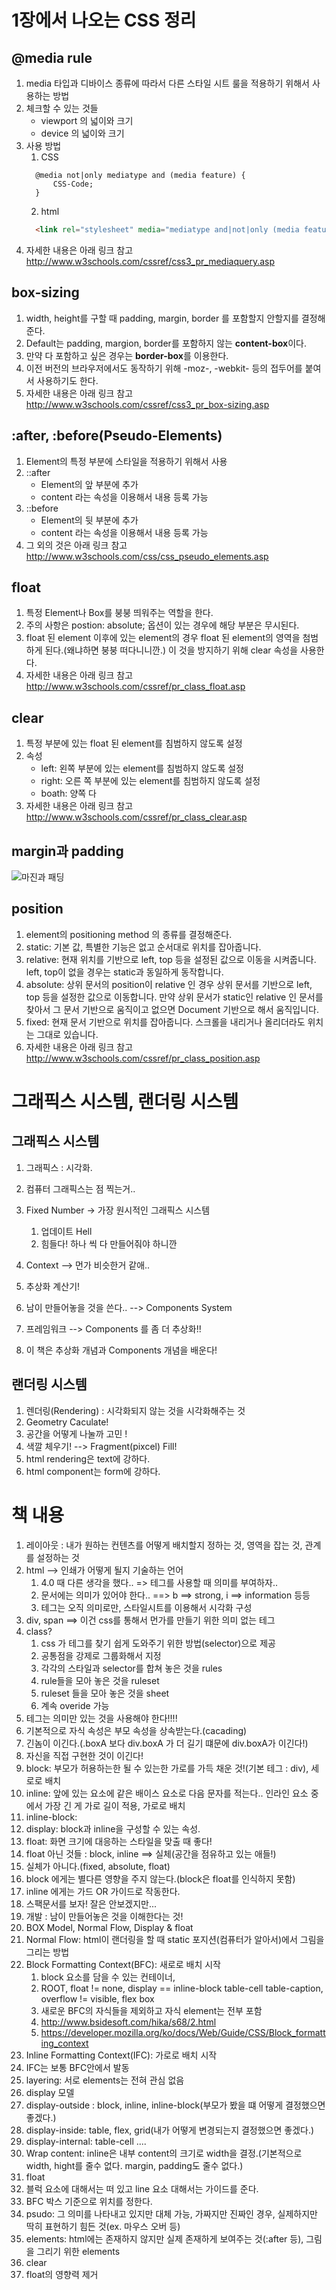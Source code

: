 # 1장에서 나오는 CSS 정리

## @media rule

1. media 타입과 디바이스 종류에 따라서 다른 스타일 시트 룰을 적용하기 위해서 사용하는 방법
2. 체크할 수 있는 것들
   * viewport 의 넓이와 크기
   * device 의 넓이와 크기
3. 사용 방법
   1. CSS
   ```
     @media not|only mediatype and (media feature) {
         CSS-Code;
     }    
   ```
   2. html
   ```html
     <link rel="stylesheet" media="mediatype and|not|only (media feature)" href="mystylesheet.css">
   ```
4. 자세한 내용은 아래 링크 참고  
   http://www.w3schools.com/cssref/css3_pr_mediaquery.asp

## box-sizing

1. width, height를 구할 때 padding, margin, border 를 포함할지 안할지를 결정해준다.
2. Default는 padding, margion, border를 포함하지 않는 **content-box**이다.
3. 만약 다 포함하고 싶은 경우는 **border-box**를 이용한다.
4. 이전 버전의 브라우저에서도 동작하기 위해 -moz-, -webkit- 등의 접두어를 붙여서 사용하기도 한다.
5. 자세한 내용은 아래 링크 참고  
   http://www.w3schools.com/cssref/css3_pr_box-sizing.asp

## :after, :before(Pseudo-Elements)

1. Element의 특정 부분에 스타일을 적용하기 위해서 사용
2. ::after
   * Element의 앞 부분에 추가
   * content 라는 속성을 이용해서 내용 등록 가능
3. ::before
   * Element의 뒷 부분에 추가
   * content 라는 속성을 이용해서 내용 등록 가능
4. 그 외의 것은 아래 링크 참고  
   http://www.w3schools.com/css/css_pseudo_elements.asp

## float

1. 특정 Element나 Box를 붕붕 띄워주는 역할을 한다.
2. 주의 사항은 postion: absolute; 옵션이 있는 경우에 해당 부분은 무시된다.
3. float 된 element 이후에 있는 element의 경우 float 된 element의 영역을 첨범하게 된다.(왜냐하면 붕붕 떠다니니깐.) 이 것을 방지하기 위해 clear 속성을 사용한다.
4. 자세한 내용은 아래 링크 참고  
   http://www.w3schools.com/cssref/pr_class_float.asp

## clear

1. 특정 부분에 있는 float 된 element를 침범하지 않도록 설정
2. 속성
   * left: 왼쪽 부분에 있는 element를 침범하지 않도록 설정
   * right: 오른 쪽 부분에 있는 element를 침범하지 않도록 설정
   * boath: 양쪽 다
3. 자세한 내용은 아래 링크 참고  
   http://www.w3schools.com/cssref/pr_class_clear.asp

## margin과 padding

![마진과 패딩](https://i.stack.imgur.com/PeSIJ.gif)

## position

1. element의 positioning method 의 종류를 결정해준다.
2. static: 기본 값, 특별한 기능은 없고 순서대로 위치를 잡아줍니다.
3. relative: 현재 위치를 기반으로 left, top 등을 설정된 값으로 이동을 시켜줍니다. left, top이 없을 경우는 static과 동일하게 동작합니다.
4. absolute: 상위 문서의 position이 relative 인 경우 상위 문서를 기반으로 left, top 등을 설정한 값으로 이동합니다. 만약 상위 문서가 static인 relative 인 문서를 찾아서 그 문서 기반으로 움직이고 없으면 Document 기반으로 해서 움직입니다.
5. fixed: 현재 문서 기반으로 위치를 잡아줍니다. 스크롤을 내리거나 올리더라도 위치는 그대로 있습니다.
6. 자세한 내용은 아래 링크 참고  
   http://www.w3schools.com/cssref/pr_class_position.asp

# 그래픽스 시스템, 랜더링 시스템

## 그래픽스 시스템

1. 그래픽스 : 시각화.
2. 컴퓨터 그래픽스는 점 찍는거..
3. Fixed Number -> 가장 원시적인 그래픽스 시스템
   1. 업데이트 Hell
   2. 힘들다! 하나 씩 다 만들어줘야 하니깐
4. Context --> 먼가 비슷한거 같애..
5. 추상화 계산기!
6. 남이 만들어놓을 것을 쓴다.. --> Components System
7. 프레임워크 --> Components 를 좀 더 추상화!!

8. 이 책은 추상화 개념과 Components 개념을 배운다!

## 랜더링 시스템

1. 렌더링(Rendering) : 시각화되지 않는 것을 시각화해주는 것
2. Geometry Caculate!
3. 공간을 어떻게 나눌까 고민 !
4. 색깔 체우기! --> Fragment(pixcel) Fill!
5. html rendering은 text에 강하다.
6. html component는 form에 강하다.

# 책 내용

1. 레이아웃 : 내가 원하는 컨텐츠를 어떻게 배치할지 정하는 것, 영역을 잡는 것, 관계를 설정하는 것
2. html --> 인쇄가 어떻게 될지 기술하는 언어
   1. 4.0 때 다른 생각을 했다.. => 테그를 사용할 때 의미를 부여하자..
   2. 문서에는 의미가 있어야 한다.. ==> b ==> strong, i ==> information 등등
   3. 테그는 오직 의미로만, 스타일시트를 이용해서 시각화 구성
3. div, span ==> 이건 css를 통해서 먼가를 만들기 위한 의미 없는 테그
4. class?
   1. css 가 테그를 찾기 쉽게 도와주기 위한 방법(selector)으로 제공
   2. 공통점을 강제로 그룹화해서 지정
   3. 각각의 스타일과 selector를 합쳐 놓은 것을 rules
   4. rule들을 모아 놓은 것을 ruleset
   5. ruleset 들을 모아 놓은 것을 sheet
   6. 계속 overide 가능
5. 테그는 의미만 있는 것을 사용해야 한다!!!!
6. 기본적으로 자식 속성은 부모 속성을 상속받는다.(cacading)
7. 긴놈이 이긴다.(.boxA 보다 div.boxA 가 더 길기 떄문에 div.boxA가 이긴다!)
8. 자신을 직접 구현한 것이 이긴다!
9. block: 부모가 허용하는한 될 수 있는한 가로를 가득 채운 것!(기본 테그 : div), 세로로 배치
10. inline: 앞에 있는 요소에 같은 배이스 요소로 다음 문자를 적는다.. 인라인 요소 중에서 가장 긴 게 가로 길이 적용, 가로로 배치
11. inline-block: 
12. display: block과 inline을 구성할 수 있는 속성.
13. float: 화면 크기에 대응하는 스타일을 맞출 때 좋다!
   1. float 아닌 것들 : block, inline ==> 실체(공간을 점유하고 있는 애들!)
   2. 실체가 아니다.(fixed, absolute, float)
   3. block 에게는 별다른 영향을 주지 않는다.(block은 float를 인식하지 못함)
   4. inline 에게는 가드 OR 가이드로 작동한다.
14. 스팩문서를 보자! 잘은 안보겠지만...
15. 개발 : 남이 만들어놓은 것을 이해한다는 것!
16. BOX Model, Normal Flow, Display & float
17. Normal Flow: html이 랜더링을 할 때 static 포지션(컴퓨터가 알아서)에서 그림을 그리는 방법
   1. Block Formatting Context(BFC): 새로로 배치 시작
      1. block 요소를 담을 수 있는 컨테이너,
      2. ROOT, float != none, display == inline-block table-cell table-caption, overflow != visible, flex box
      3. 새로운 BFC의 자식들을 제외하고 자식 element는 전부 포함
      4. http://www.bsidesoft.com/hika/s68/2.html
      5. https://developer.mozilla.org/ko/docs/Web/Guide/CSS/Block_formatting_context
   2. Inline Formatting Context(IFC): 가로로 배치 시작
   3. IFC는 보통 BFC안에서 발동
   4. layering: 서로 elements는 전혀 관심 없음
18. display 모델
   1. display-outside : block, inline, inline-block(부모가 봤을 떄 어떻게 결정했으면 좋겠다.)
   2. display-inside: table, flex, grid(내가 어떻게 변경되는지 결정했으면 좋겠다.)
   3. display-internal: table-cell ....
19. Wrap content: inline은 내부 content의 크기로 width을 결정.(기본적으로 width, hight를 줄수 없다. margin, padding도 줄수 없다.)
20. float 
   1. 블럭 요소에 대해서는 떠 있고 line 요소 대해서는 가이드를 준다.
   2. BFC 박스 기준으로 위치를 정한다.
21. psudo: 그 의미를 나타내고 있지만 대체 가능, 가짜지만 진짜인 경우, 실제하지만 딱히 표현하기 힘든 것(ex. 마우스 오버 등)
   1. elements: html에는 존재하지 않지만 실제 존재하게 보여주는 것(:after 등), 그림을 그리기 위한 elements
21. clear
   1. float의 영향력 제거

 

